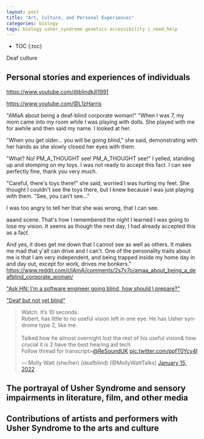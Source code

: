 ```yaml
---
layout: post
title: "Art, Culture, and Personal Experiences"
categories: biology
tags: biology usher_syndrome genetics accessibility i_need_help
---
```


* TOC
{:toc}



Deaf culture



## Personal stories and experiences of individuals

https://www.youtube.com/@blindkill1991

https://www.youtube.com/@L1zHarris

"AMaA about being a deaf-blind corporate woman!"
"When I was 7, my mom came into my room while I was playing with dolls. She played with me for awhile and then said my name. I looked at her.

"When you get older... you will be going blind," she said, demonstrating with her hands as she slowly closed her eyes with them.

"What? No! PM_A_THOUGHT see! PM_A_THOUGHT see!" I yelled, standing up and stomping on my toys. I was not ready to accept this fact. I can see perfectly fine, thank you very much.

"Careful, there's toys there!" she said, worried I was hurting my feet. She thought I couldn't see the toys there, but I knew because I was just playing with them. "See, you can't see..."

I was too angry to tell her that she was wrong, that I can see.

aaand scene. That's how I remembered the night I learned I was going to lose my vision. It seems as though the next day, I had already accepted this as a fact.

And yes, it does get me down that I cannot see as well as others. It makes me mad that y'all can drive and I can't. One of the personality traits about me is that I am very independent, and being trapped inside my home day in and day out, except for work, drives me bonkers."
https://www.reddit.com/r/IAmA/comments/2s7v7o/amaa_about_being_a_deafblind_corporate_woman/

["Ask HN: I'm a software engineer going blind, how should I prepare?"](https://news.ycombinator.com/item?id=22918980&p=2)

["Deaf but not yet blind"](https://www.reddit.com/r/deafblind/comments/j4qqe8/deaf_but_not_yet_blind/)

<blockquote class="twitter-tweet"><p lang="en" dir="ltr">Watch. It’s 10 seconds. <br>Robert, has little to no useful vision left in one eye. He has Usher syndrome type 2, like me. <br><br>Talked how he almost overnight lost the rest of his useful vision&amp; how crucial it is 2 have the best hearing aid tech<br>Follow thread for transcript&gt;<a href="https://twitter.com/ReSoundUK?ref_src=twsrc%5Etfw">@ReSoundUK</a> <a href="https://t.co/ppfT0Ycy4I">pic.twitter.com/ppfT0Ycy4I</a></p>&mdash; Molly Watt (she/her) (deafblind) (@MollyWattTalks) <a href="https://twitter.com/MollyWattTalks/status/1482280138163294209?ref_src=twsrc%5Etfw">January 15, 2022</a></blockquote> <script async src="https://platform.twitter.com/widgets.js" charset="utf-8"></script>



## The portrayal of Usher Syndrome and sensory impairments in literature, film, and other media



## Contributions of artists and performers with Usher Syndrome to the arts and culture


